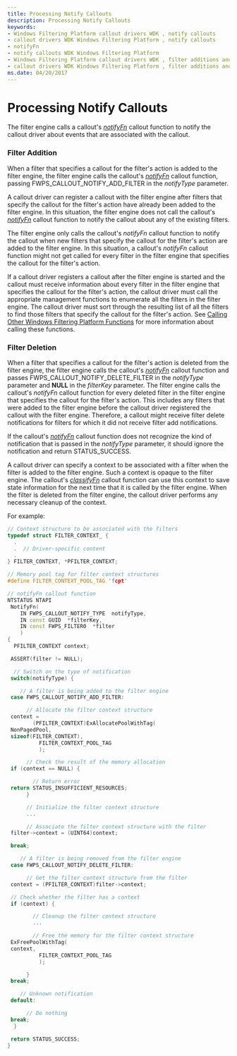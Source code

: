 ```yaml
---
title: Processing Notify Callouts
description: Processing Notify Callouts
keywords:
- Windows Filtering Platform callout drivers WDK , notify callouts
- callout drivers WDK Windows Filtering Platform , notify callouts
- notifyFn
- notify callouts WDK Windows Filtering Platform
- Windows Filtering Platform callout drivers WDK , filter additions and deletions
- callout drivers WDK Windows Filtering Platform , filter additions and deletions
ms.date: 04/20/2017
---
```


# Processing Notify Callouts


The filter engine calls a callout's [*notifyFn*](/windows-hardware/drivers/ddi/fwpsk/nc-fwpsk-fwps_callout_notify_fn0) callout function to notify the callout driver about events that are associated with the callout.

### <a href="" id="filter-addition"></a> Filter Addition

When a filter that specifies a callout for the filter's action is added to the filter engine, the filter engine calls the callout's [*notifyFn*](/windows-hardware/drivers/ddi/fwpsk/nc-fwpsk-fwps_callout_notify_fn0) callout function, passing FWPS\_CALLOUT\_NOTIFY\_ADD\_FILTER in the *notifyType* parameter.

A callout driver can register a callout with the filter engine after filters that specify the callout for the filter's action have already been added to the filter engine. In this situation, the filter engine does not call the callout's [*notifyFn*](/windows-hardware/drivers/ddi/fwpsk/nc-fwpsk-fwps_callout_notify_fn0) callout function to notify the callout about any of the existing filters.

The filter engine only calls the callout's *notifyFn* callout function to notify the callout when new filters that specify the callout for the filter's action are added to the filter engine. In this situation, a callout's *notifyFn* callout function might not get called for every filter in the filter engine that specifies the callout for the filter's action.

If a callout driver registers a callout after the filter engine is started and the callout must receive information about every filter in the filter engine that specifies the callout for the filter's action, the callout driver must call the appropriate management functions to enumerate all the filters in the filter engine. The callout driver must sort through the resulting list of all the filters to find those filters that specify the callout for the filter's action. See [Calling Other Windows Filtering Platform Functions](calling-other-windows-filtering-platform-functions.md) for more information about calling these functions.

### <a href="" id="filter-deletion"></a> Filter Deletion

When a filter that specifies a callout for the filter's action is deleted from the filter engine, the filter engine calls the callout's [*notifyFn*](/windows-hardware/drivers/ddi/fwpsk/nc-fwpsk-fwps_callout_notify_fn0) callout function and passes FWPS\_CALLOUT\_NOTIFY\_DELETE\_FILTER in the *notifyType* parameter and **NULL** in the *filterKey* parameter. The filter engine calls the callout's *notifyFn* callout function for every deleted filter in the filter engine that specifies the callout for the filter's action. This includes any filters that were added to the filter engine before the callout driver registered the callout with the filter engine. Therefore, a callout might receive filter delete notifications for filters for which it did not receive filter add notifications.

If the callout's [*notifyFn*](/windows-hardware/drivers/ddi/fwpsk/nc-fwpsk-fwps_callout_notify_fn0) callout function does not recognize the kind of notification that is passed in the *notifyType* parameter, it should ignore the notification and return STATUS\_SUCCESS.

A callout driver can specify a context to be associated with a filter when the filter is added to the filter engine. Such a context is opaque to the filter engine. The callout's [*classifyFn*](/windows-hardware/drivers/ddi/fwpsk/nc-fwpsk-fwps_callout_classify_fn0) callout function can use this context to save state information for the next time that it is called by the filter engine. When the filter is deleted from the filter engine, the callout driver performs any necessary cleanup of the context.

For example:

```C++
// Context structure to be associated with the filters
typedef struct FILTER_CONTEXT_ {
  .
  .  // Driver-specific content
  .
} FILTER_CONTEXT, *PFILTER_CONTEXT;

// Memory pool tag for filter context structures
#define FILTER_CONTEXT_POOL_TAG 'fcpt'

// notifyFn callout function
NTSTATUS NTAPI
 NotifyFn(
    IN FWPS_CALLOUT_NOTIFY_TYPE  notifyType,
    IN const GUID  *filterKey,
    IN const FWPS_FILTER0  *filter
    )
{
  PFILTER_CONTEXT context;

 ASSERT(filter != NULL);

  // Switch on the type of notification
 switch(notifyType) {

    // A filter is being added to the filter engine
 case FWPS_CALLOUT_NOTIFY_ADD_FILTER:

      // Allocate the filter context structure
 context =
        (PFILTER_CONTEXT)ExAllocatePoolWithTag(
 NonPagedPool,
 sizeof(FILTER_CONTEXT),
          FILTER_CONTEXT_POOL_TAG
          );

      // Check the result of the memory allocation
 if (context == NULL) {

        // Return error
 return STATUS_INSUFFICIENT_RESOURCES;
      }

      // Initialize the filter context structure
      ...

      // Associate the filter context structure with the filter
 filter->context = (UINT64)context;

 break;

    // A filter is being removed from the filter engine
 case FWPS_CALLOUT_NOTIFY_DELETE_FILTER:

      // Get the filter context structure from the filter
 context = (PFILTER_CONTEXT)filter->context;

 // Check whether the filter has a context
 if (context) {

        // Cleanup the filter context structure
        ...

        // Free the memory for the filter context structure
 ExFreePoolWithTag(
 context,
          FILTER_CONTEXT_POOL_TAG
          );

      }
 break;

    // Unknown notification
 default:

      // Do nothing
 break;
  }

 return STATUS_SUCCESS;
}
```

 

